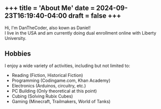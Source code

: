 +++
title = 'About Me'
date = 2024-09-23T16:19:40-04:00
draft = false
+++
---

Hi, I'm DanTheCoder, also kown as Daniel! \
I live in the USA and am currently doing dual enrollment online with Liberty University.

## Hobbies
I enjoy a wide variety of activities, including but not limited to:
- Reading (Fiction, Historical Fiction)
- Programming (Codingame.com, Khan Academy)
- Electronics (Arduinos, circuitry, etc.)
- PC Building (Only theoretical at this point)
- Cubing (Solving Rubix Cubes)
- Gaming (Minecraft, Trailmakers, World of Tanks)
